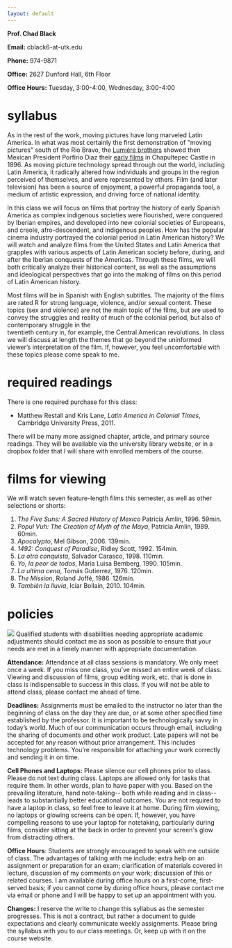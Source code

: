 ```yaml
---
layout: default
---
```



**Prof. Chad Black**

**Email:** cblack6-at-utk.edu

**Phone:** 974-9871

**Office:** 2627 Dunford Hall, 6th Floor

**Office Hours:** Tuesday, 3:00-4:00, Wednesday, 3:00-4:00

# syllabus


As in the rest of the work, moving pictures have long marveled Latin America.
In what was most certainly the first demonstration of  "moving pictures" south
of the Rio Bravo, the [Lumiére
brothers](http://www.earlycinema.com/pioneers/lumiere_bio.html) showed then
Mexican President Porfirio Diaz their [early films](https://www.youtube.com/watch?v=4nj0vEO4Q6s)
in Chapultepec Castle in 1896. As moving picture technology spread through out the world, including
Latin America, it radically altered how individuals and groups in the region
perceived of themselves, and were represented by others. Film (and later
television) has been a source of enjoyment, a powerful propaganda tool, a
medium of artistic expression, and driving force of national identity. 

In this class we will focus on films that portray the history of early Spanish 
America as complex indigenous societies were flourished, were conquered by
Iberian empires, and developed into new colonial societies of Europeans, and
creole, afro-descendent, and indigenous peoples. How has the popular cinema
industry portrayed the colonial period in Latin American history? We will watch
and analyze films from the United States and Latin America that grapples with
various aspects of Latin American society before, during, and after the Iberian
conquests of the Americas. Through these films, we will both critically analyze
their historical content, as well as the assumptions and ideological
perspectives that go into the making of films on this period of Latin American
history.

Most films will be in Spanish with English subtitles. The
majority of the films are rated R for strong language, violence, and/or sexual
content. These topics (sex and violence) are not the main topic of the films,
but are used to convey the struggles and reality of much of the colonial period, but also of contemporary struggle in the  
twentieth century in, for example, the Central American revolutions. In class
we will discuss at length the themes that go beyond the uninformed viewer’s
interpretation of the film. If, however, you feel uncomfortable with these
topics please come speak to me.



# required readings

There is one required purchase for this class:

*  Matthew Restall and Kris Lane, *Latin America in Colonial Times*, Cambridge
University Press, 2011.

There will be many more assigned chapter, article, and primary source readings.
They will be available via the university library website, or in a dropbox
folder that I will share with enrolled members of the course. 

# films for viewing

We will watch seven feature-length films this semester, as well as other selections or shorts:

1. *The Five Suns: A Sacred History of Mexico* Patricia Amlin, 1996. 59min.
2. *Popul Vuh: The Creation of Myth of the Maya*, Patricia Amlin, 1989. 60min.
3. *Apocalypto*, Mel Gibson, 2006. 139min.
4. *1492: Conquest of Paradise*, Ridley Scott, 1992. 154min.
5. *La otra conquista*, Salvador Carasco, 1998. 110min.
6. *Yo, la peor de todos*, Maria Luisa Bemberg, 1990. 105min.
7. *La ultima cena*, Tomás Gutierrez, 1976. 120min.
8. *The Mission*, Roland Joffé, 1986. 126min.
9. *También la lluvia*, Icíar Bollaín, 2010. 104min.


# policies


![](http://chadblack.net/511S2012/media/images/disability.png) Qualified
students with disabilities needing appropriate academic adjustments should
contact me as soon as possible to ensure that your needs are met in a timely
manner with appropriate documentation.

**Attendance:** Attendance at all class sessions is mandatory. We only meet
once a week. If you miss one class, you've missed an entire week of class.
Viewing and discussion of films, group editing work, etc. that is done in class
is indispensable to success in this class. If you will not be able to attend
class, please contact me ahead of time.

**Deadlines:** Assignments must be emailed to the instructor no later than the
beginning of class on the day they are due, or at some other specified time
established by the professor. It is important to be technologically savvy in
today’s world. Much of our communication occurs through email, including the
sharing of documents and other work product. Late papers will not be accepted
for any reason without prior arrangement. This includes technology problems.
You’re responsible for attaching your work correctly and sending it in on time.

**Cell Phones and Laptops:** Please silence our cell phones prior to class.
Please do not text during class. Laptops are allowed only for tasks that require
them. In other words, plan to have paper with you. Based on the prevailing
literature, hand note-taking-- both while reading and in class-- leads to
substantially better educational outcomes. You are not required to have a laptop
in class, so feel free to leave it at home. During film viewing, no laptops or
glowing screens can be open. If, however, you have compelling reasons to use
your laptop for notetaking, particularly during films, consider sitting at the
back in order to prevent your screen's glow from distracting others. 

**Office Hours**: Students are strongly encouraged to speak with me outside of
class. The advantages of talking with me include: extra help on an assignment
or preparation for an exam; clarification of materials covered in lecture,
discussion of my comments on your work; discussion of this or related courses.
I am available during office hours on a first-come, first-served basis; if you
cannot come by during office hours, please contact me via email or phone and I
will be happy to set up an appointment with you.

**Changes:** I reserve the write to change this syllabus as the semester
progresses. This is not a contract, but rather a document to guide expectations
and clearly communicate weekly assignments. Please bring the syllabus with you
to our class meetings. Or, keep up with it on the course website.



